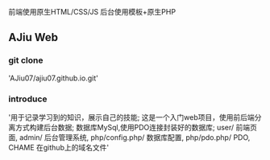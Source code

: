 
前端使用原生HTML/CSS/JS
后台使用模板+原生PHP

## AJiu Web

### git clone
'AJiu07/ajiu07.github.io.git'

### introduce
'用于记录学习到的知识，展示自己的技能;
 这是一个入门web项目，使用前后端分离方式构建后台数据;
 数据库MySql,使用PDO连接封装好的数据库;
 user/           前端页面,
 admin/          后台管理系统,
 php/config.php/ 数据库配置,
 php/pdo.php/    PDO,
 CHAME           在github上的域名文件'